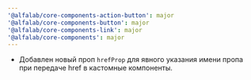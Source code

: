 ```yaml
---
'@alfalab/core-components-action-button': major
'@alfalab/core-components-button': major
'@alfalab/core-components-link': major
'@alfalab/core-components': major
---
```


-  Добавлен новый проп `hrefProp` для явного указания имени пропа при передаче href в кастомные компоненты.
